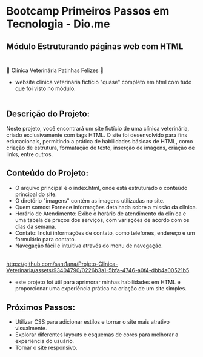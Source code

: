 #  Bootcamp Primeiros Passos em Tecnologia - Dio.me
Módulo Estruturando páginas web com HTML <br> <br> 
---------------------------------------------------------


🐾 Clínica Veterinária Patinhas Felizes 🐾
                                                 
- website clínica veterinária fictício  "quase" completo em html com tudo que foi visto no módulo.<br> <br>

## Descrição do Projeto:

Neste projeto, você encontrará um site fictício de uma clínica veterinária, criado exclusivamente com tags HTML. O site foi desenvolvido para fins educacionais, permitindo a prática de habilidades básicas de HTML, como criação de estrutura, formatação de texto, inserção de imagens, criação de links, entre outros.


## Conteúdo do Projeto:<br>
- O arquivo principal é o index.html, onde está estruturado o conteúdo principal do site.
- O diretório "imagens" contém as imagens utilizadas no site.
- Quem somos: Fornece informações detalhada sobre a missão da clínica.
- Horário de Atendimento: Exibe o horário de atendimento da clínica e uma tabela de preços dos serviços, com variações de acordo com os dias da semana.
- Contato: Inclui informações de contato, como telefones, endereço e um formulário para contato.
- Navegação fácil e intuitiva através do menu de navegação. <br> <br>

https://github.com/sant1ana/Projeto-Clinica-Veterinaria/assets/93404790/0226b3a1-5bfa-4746-a0f4-dbb4a00521b5


-  este projeto foi útil para aprimorar minhas habilidades em HTML e proporcionar uma experiência prática na criação de um site simples.


## Próximos Passos:<br>
- Utilizar CSS para adicionar estilos e tornar o site mais atrativo visualmente.<br>
- Explorar diferentes layouts e esquemas de cores para melhorar a experiência do usuário.<br>
- Tornar o site responsivo.<br>
